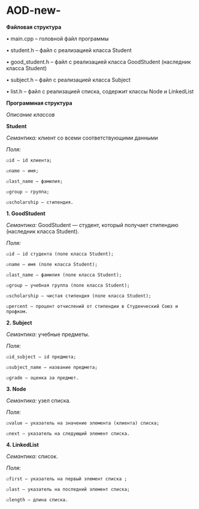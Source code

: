 # AOD-new-
**Файловая структура**

• main.cpp – головной файл программы

• student.h – файл с реализацией класса Student

• good_student.h – файл с реализацией класса GoodStudent (наследник класса Student)

• subject.h – файл с реализацией класса Subject

• list.h – файл с реализацией списка, содержит классы Node и LinkedList

**Программная структура**

_Описание классов_

**Student**

_Семантика:_ 
клиент со всеми соответствующими данными

_Поля:_

    ☑id — id клиента;
    
    ☑name — имя;
    
    ☑last_name — фамилия;
    
    ☑group — группа;
    
    ☑scholarship — стипендия.

**1. GoodStudent** 

_Семантика:_ 
GoodStudent — студент, который получает стипендию (наследник класса Student). 

_Поля:_ 

    ☑id — id студента (поле класса Student);
    
    ☑name — имя (поле класса Student);
    
    ☑last_name — фамилия (поле класса Student);
    
    ☑group — учебная группа (поле класса Student);
    
    ☑scholarship — чистая стипендия (поле класса Student);
    
    ☑percent — процент отчислений от стипендии в Студенческий Союз и профком.

**2. Subject**

_Семантика:_ 
учебные предметы.

_Поля:_ 

    ☑id_subject — id предмета;
    
    ☑subject_name — название предмета;
    
    ☑grade — оценка за предмет.

**3. Node**

_Семантика:_ 
узел списка.

_Поля:_ 

    ☑value — указатель на значение элемента (клиента) списка;
    
    ☑next — указатель на следующий элемент списка.

**4. LinkedList**

_Семантика:_ 
список. 

_Поля:_ 

    ☑first — указатель на первый элемент списка ;
    
    ☑last — указатель на последний элемент списка;
    
    ☑length — длина списка.

